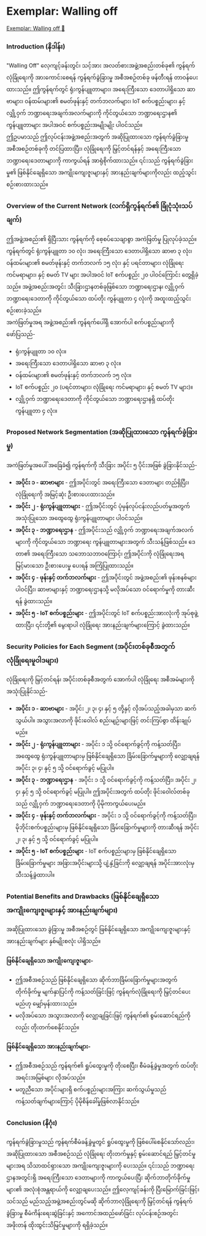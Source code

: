 # Exemplar: Walling off

[Exemplar: Walling off 🔗](https://www.coursera.org/learn/cybersecurity-threat-vectors-and-mitigation/supplement/gSF4E/exemplar-walling-off)

### Introduction (နိဒါန်း)

"Walling Off" လေ့ကျင့်ခန်းတွင်၊ သင့်အား အလတ်စားအဖွဲ့အစည်းတစ်ခု၏ ကွန်ရက်လုံခြုံရေးကို အားကောင်းစေရန် ကွန်ရက်ခွဲခြားမှု အစီအစဉ်တစ်ခု ဖန်တီးရန် တာဝန်ပေးထားသည်။ ဤကွန်ရက်တွင် ရုံးကွန်ပျူတာများ၊ အရေးကြီးသော ဒေတာပါရှိသော ဆာဗာများ၊ ဝန်ထမ်းများ၏ စမတ်ဖုန်းနှင့် တက်ဘလက်များ၊ IoT စက်ပစ္စည်းများ၊ နှင့် လျှို့ဝှက် ဘဏ္ဍာရေးအချက်အလက်များကို ကိုင်တွယ်သော ဘဏ္ဍာရေးဌာန၏ ကွန်ပျူတာများ အပါအဝင် စက်ပစ္စည်းအမျိုးမျိုး ပါဝင်သည်။  
ဤဥပမာသည် ဤလုပ်ငန်းအဖွဲ့အစည်းအတွက် အဆိုပြုထားသော ကွန်ရက်ခွဲခြားမှု အစီအစဉ်တစ်ခုကို တင်ပြထားပြီး၊ လုံခြုံရေးကို မြှင့်တင်ရန်နှင့် အရေးကြီးသော ဘဏ္ဍာရေးဒေတာများကို ကာကွယ်ရန် အာရုံစိုက်ထားသည်။ ၎င်းသည် ကွန်ရက်ခွဲခြားမှု၏ ဖြစ်နိုင်ချေရှိသော အကျိုးကျေးဇူးများနှင့် အားနည်းချက်များကိုလည်း ထည့်သွင်းစဉ်းစားထားသည်။

### Overview of the Current Network (လက်ရှိကွန်ရက်၏ ခြုံငုံသုံးသပ်ချက်)

ဤအဖွဲ့အစည်း၏ ရှိပြီးသား ကွန်ရက်ကို စေ့စပ်သေချာစွာ အကဲဖြတ်မှု ပြုလုပ်ခဲ့သည်။ ကွန်ရက်တွင် ရုံးကွန်ပျူတာ ၁၀ လုံး၊ အရေးကြီးသော ဒေတာပါရှိသော ဆာဗာ ၃ လုံး၊ ဝန်ထမ်းများ၏ စမတ်ဖုန်းနှင့် တက်ဘလက် ၁၅ လုံး၊ နှင့် ပရင်တာများ၊ လုံခြုံရေး ကင်မရာများ၊ နှင့် စမတ် TV များ အပါအဝင် IoT စက်ပစ္စည်း ၂၀ ပါဝင်ကြောင်း တွေ့ရှိခဲ့သည်။ အဖွဲ့အစည်းအတွင်း သီးခြားဌာနတစ်ခုဖြစ်သော ဘဏ္ဍာရေးဌာန၊ လျှို့ဝှက် ဘဏ္ဍာရေးဒေတာကို ကိုင်တွယ်သော ထပ်တိုး ကွန်ပျူတာ ၄ လုံးကို အထူးထည့်သွင်းစဉ်းစားခဲ့သည်။  
အကဲဖြတ်မှုအရ အဖွဲ့အစည်း၏ ကွန်ရက်ပေါ်ရှိ အောက်ပါ စက်ပစ္စည်းများကို ဖော်ပြသည်-

- ရုံးကွန်ပျူတာ ၁၀ လုံး။
- အရေးကြီးသော ဒေတာပါရှိသော ဆာဗာ ၃ လုံး။
- ဝန်ထမ်းများ၏ စမတ်ဖုန်းနှင့် တက်ဘလက် ၁၅ လုံး။
- IoT စက်ပစ္စည်း ၂၀ (ပရင်တာများ၊ လုံခြုံရေး ကင်မရာများ၊ နှင့် စမတ် TV များ)။
- လျှို့ဝှက် ဘဏ္ဍာရေးဒေတာကို ကိုင်တွယ်သော ဘဏ္ဍာရေးဌာနရှိ ထပ်တိုး ကွန်ပျူတာ ၄ လုံး။

### Proposed Network Segmentation (အဆိုပြုထားသော ကွန်ရက်ခွဲခြားမှု)

အကဲဖြတ်မှုအပေါ် အခြေခံ၍ ကွန်ရက်ကို သီးခြား အပိုင်း ၅ ပိုင်းအဖြစ် ခွဲခြားနိုင်သည်-

- **အပိုင်း ၁ - ဆာဗာများ** - ဤအပိုင်းတွင် အရေးကြီးသော ဒေတာများ တည်ရှိပြီး၊ လုံခြုံရေးကို အမြင့်ဆုံး ဦးစားပေးထားသည်။
- **အပိုင်း ၂ - ရုံးကွန်ပျူတာများ** - ဤအပိုင်းတွင် ပုံမှန်လုပ်ငန်းလည်ပတ်မှုအတွက် အသုံးပြုသော အထွေထွေ ရုံးကွန်ပျူတာများ ပါဝင်သည်။
- **အပိုင်း ၃ - ဘဏ္ဍာရေးဌာန** - ဤအပိုင်းသည် လျှို့ဝှက် ဘဏ္ဍာရေးအချက်အလက်များကို ကိုင်တွယ်သော ဘဏ္ဍာရေး ကွန်ပျူတာများအတွက် သီးသန့်ဖြစ်သည်။ ဒေတာ၏ အရေးကြီးသော သဘောသဘာဝကြောင့်၊ ဤအပိုင်းကို လုံခြုံရေးအရ မြင့်မားသော ဦးစားပေးမှု ပေးရန် အကြံပြုထားသည်။
- **အပိုင်း ၄ - ဖုန်းနှင့် တက်ဘလက်များ** - ဤအပိုင်းတွင် အဖွဲ့အစည်း၏ ဖုန်းစနစ်များ ပါဝင်ပြီး၊ ဆာဗာများနှင့် ဘဏ္ဍာရေးဌာနသို့ မလိုအပ်သော ဝင်ရောက်မှုကို တားဆီးရန် ခွဲထားသည်။
- **အပိုင်း ၅ - IoT စက်ပစ္စည်းများ** - ဤအပိုင်းတွင် IoT စက်ပစ္စည်းအားလုံးကို အုပ်စုဖွဲ့ထားပြီး၊ ၎င်းတို့၏ မွေးရာပါ လုံခြုံရေး အားနည်းချက်များကြောင့် ခွဲထားသည်။

### Security Policies for Each Segment (အပိုင်းတစ်ခုစီအတွက် လုံခြုံရေးမူဝါဒများ)

လုံခြုံရေးကို မြှင့်တင်ရန်၊ အပိုင်းတစ်ခုစီအတွက် အောက်ပါ လုံခြုံရေး အစီအမံများကို အသုံးပြုနိုင်သည်-

- **အပိုင်း ၁ - ဆာဗာများ** - အပိုင်း ၂၊ ၃၊ ၄၊ နှင့် ၅ တို့နှင့် လိုအပ်သည့်အခါမှသာ ဆက်သွယ်ပါ။ အသွားအလာကို ဖိုင်းဝေါလ် စည်းမျဉ်းများဖြင့် တင်းကြပ်စွာ ထိန်းချုပ်မည်။
- **အပိုင်း ၂ - ရုံးကွန်ပျူတာများ** - အပိုင်း ၁ သို့ ဝင်ရောက်ခွင့်ကို ကန့်သတ်ပြီး၊ အထွေထွေ ရုံးကွန်ပျူတာများမှ ဖြစ်နိုင်ချေရှိသော ခြိမ်းခြောက်မှုများကို လျှော့ချရန် အပိုင်း ၃၊ ၄၊ နှင့် ၅ သို့ ဝင်ရောက်ခွင့် မပြုပါ။
- **အပိုင်း ၃ - ဘဏ္ဍာရေးဌာန** - အပိုင်း ၁ သို့ ဝင်ရောက်ခွင့်ကို ကန့်သတ်ပြီး၊ အပိုင်း ၂၊ ၄၊ နှင့် ၅ သို့ ဝင်ရောက်ခွင့် မပြုပါ။ ဤအပိုင်းအတွက် ထပ်တိုး ဖိုင်းဝေါလ်တစ်ခုသည် လျှို့ဝှက် ဘဏ္ဍာရေးဒေတာကို ပိုမိုကာကွယ်ပေးမည်။
- **အပိုင်း ၄ - ဖုန်းနှင့် တက်ဘလက်များ** - အပိုင်း ၁ သို့ ဝင်ရောက်ခွင့်ကို ကန့်သတ်ပြီး၊ မိုဘိုင်းစက်ပစ္စည်းများမှ ဖြစ်နိုင်ချေရှိသော ခြိမ်းခြောက်မှုများကို တားဆီးရန် အပိုင်း ၂၊ ၃၊ နှင့် ၅ သို့ ဝင်ရောက်ခွင့် မပြုပါ။
- **အပိုင်း ၅ - IoT စက်ပစ္စည်းများ** - IoT စက်ပစ္စည်းများမှ ဖြစ်နိုင်ချေရှိသော ခြိမ်းခြောက်မှုများ အခြားအပိုင်းများသို့ ပျံ့နှံ့ခြင်းကို လျှော့ချရန် အပိုင်းအားလုံးမှ သီးသန့်ခွဲထားပါ။

### Potential Benefits and Drawbacks (ဖြစ်နိုင်ချေရှိသော အကျိုးကျေးဇူးများနှင့် အားနည်းချက်များ)

အဆိုပြုထားသော ခွဲခြားမှု အစီအစဉ်တွင် ဖြစ်နိုင်ချေရှိသော အကျိုးကျေးဇူးများနှင့် အားနည်းချက်များ နှစ်မျိုးစလုံး ပါရှိသည်။

#### ဖြစ်နိုင်ချေရှိသော အကျိုးကျေးဇူးများ-

- ဤအစီအစဉ်သည် ဖြစ်နိုင်ချေရှိသော ဆိုက်ဘာခြိမ်းခြောက်မှုများအတွက် တိုက်ခိုက်မှု မျက်နှာပြင်ကို ကန့်သတ်ခြင်းဖြင့် ကွန်ရက်လုံခြုံရေးကို မြှင့်တင်ပေးမည်ဟု မျှော်မှန်းထားသည်။
- မလိုအပ်သော အသွားအလာကို လျှော့ချခြင်းဖြင့် ကွန်ရက်၏ စွမ်းဆောင်ရည်ကိုလည်း တိုးတက်စေနိုင်သည်။

#### ဖြစ်နိုင်ချေရှိသော အားနည်းချက်များ-

- ဤအစီအစဉ်သည် ကွန်ရက်၏ ရှုပ်ထွေးမှုကို တိုးစေပြီး၊ စီမံခန့်ခွဲမှုအတွက် ထပ်တိုး အရင်းအမြစ်များ လိုအပ်သည်။
- မတူညီသော အပိုင်းများရှိ စက်ပစ္စည်းများအကြား ဆက်သွယ်မှုသည် ကန့်သတ်ချက်များကြောင့် ပိုမိုစိန်ခေါ်မှုဖြစ်လာနိုင်သည်။

### Conclusion (နိဂုံး)

ကွန်ရက်ခွဲခြားမှုသည် ကွန်ရက်စီမံခန့်ခွဲမှုတွင် ရှုပ်ထွေးမှုကို ဖြစ်ပေါ်စေနိုင်သော်လည်း၊ အဆိုပြုထားသော အစီအစဉ်သည် လုံခြုံရေး တိုးတက်မှုနှင့် စွမ်းဆောင်ရည် မြှင့်တင်မှုများအရ သိသာထင်ရှားသော အကျိုးကျေးဇူးများကို ပေးသည်။ ၎င်းသည် ဘဏ္ဍာရေးဌာနအတွင်းရှိ အရေးကြီးသော ဒေတာများကို ကာကွယ်ပေးပြီး ဆိုက်ဘာတိုက်ခိုက်မှုများ၏ အလုံးစုံအန္တရာယ်ကို လျှော့ချပေးသည်။ ဤလေ့ကျင့်ခန်းကို ပြီးမြောက်ခြင်းဖြင့်၊ သင်သည် မည်သည့်အဖွဲ့အစည်းတွင်မဆို ဆိုက်ဘာလုံခြုံရေးကို မြှင့်တင်ရန် ကွန်ရက်ခွဲခြားမှု စီမံကိန်းရေးဆွဲခြင်းနှင့် အကောင်အထည်ဖော်ခြင်း လုပ်ငန်းစဉ်အတွင်း အဖိုးတန် ထိုးထွင်းသိမြင်မှုများကို ရရှိခဲ့သည်။
